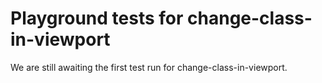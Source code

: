 # Playground tests for change-class-in-viewport
We are still awaiting the first test run for change-class-in-viewport.
